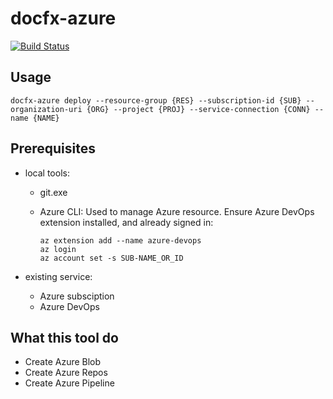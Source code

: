 # docfx-azure

[![Build Status](https://dev.azure.com/renzeyu/docfx-azure/_apis/build/status/docfx-azure.CI?branchName=master)](https://dev.azure.com/renzeyu/docfx-azure/_build/latest?definitionId=7&branchName=master)

## Usage

```
docfx-azure deploy --resource-group {RES} --subscription-id {SUB} --organization-uri {ORG} --project {PROJ} --service-connection {CONN} --name {NAME}
```

## Prerequisites

* local tools:
  * git.exe
  * Azure CLI: Used to manage Azure resource. Ensure Azure DevOps extension installed, and already signed in:

    ```cli
    az extension add --name azure-devops
    az login
    az account set -s SUB-NAME_OR_ID
    ```

* existing service:
  * Azure subsciption
  * Azure DevOps

## What this tool do

* Create Azure Blob
* Create Azure Repos
* Create Azure Pipeline
